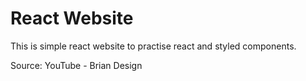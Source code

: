 # React Website

This is simple react website to practise react and styled components.

Source: YouTube - Brian Design